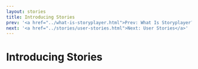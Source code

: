 ```yaml
---
layout: stories
title: Introducing Stories
prev: '<a href="../what-is-storyplayer.html">Prev: What Is Storyplayer?</a>'
next: '<a href="../stories/user-stories.html">Next: User Stories</a>'
---
```


# Introducing Stories